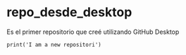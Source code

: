 # repo_desde_desktop
 Es el primer repositorio que creé utilizando GitHub Desktop

```Py
print('I am a new repositori')

```